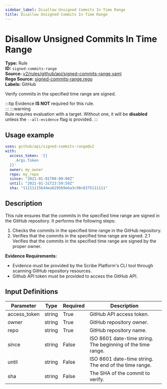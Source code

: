```yaml
---
sidebar_label: Disallow Unsigned Commits In Time Range
title: Disallow Unsigned Commits In Time Range
---  
```

# Disallow Unsigned Commits In Time Range  
**Type:** Rule  
**ID:** `signed-commits-range`  
**Source:** [v2/rules/github/api/signed-commits-range.yaml](https://github.com/scribe-public/sample-policies/blob/main/v2/rules/github/api/signed-commits-range.yaml)  
**Rego Source:** [signed-commits-range.rego](https://github.com/scribe-public/sample-policies/blob/main/v2/rules/github/api/signed-commits-range.rego)  
**Labels:** GitHub  

Verify commits in the specified time range are signed.

:::tip 
Evidence **IS NOT** required for this rule.  
::: 
:::warning  
Rule requires evaluation with a target. Without one, it will be **disabled** unless the `--all-evidence` flag is provided.
::: 

## Usage example

```yaml
uses: github/api/signed-commits-range@v2
with:
  access_token: '{{
    .Args.Token
  }}'
  owner: my_owner
  repo: my_repo
  since: "2021-01-01T00:00:00Z"
  until: "2021-01-31T23:59:59Z"
  sha: "11111115644ea629569e6a3c98c8375111111"
```

## Description  
This rule ensures that the commits in the specified time range are signed in the GitHub repository.
It performs the following steps:

1. Checks the commits in the specified time range in the GitHub repository.
2. Verifies that the commits in the specified time range are signed.
2.1 Verifies that the commits in the specified time range are signed by the proper owner.

**Evidence Requirements:**
- Evidence must be provided by the Scribe Platform's CLI tool through scanning GitHub repository resources.
- Github API token must be provided to access the GitHub API.

## Input Definitions  
| Parameter | Type | Required | Description |
|-----------|------|----------|-------------|
| access_token | string | True | GitHub API access token. |
| owner | string | True | GitHub repository owner. |
| repo | string | True | GitHub repository name. |
| since | string | False | ISO 8601 date-time string. The beginning of the time range. |
| until | string | False | ISO 8601 date-time string. The end of the time range. |
| sha | string | False | The SHA of the commit to verify. |

